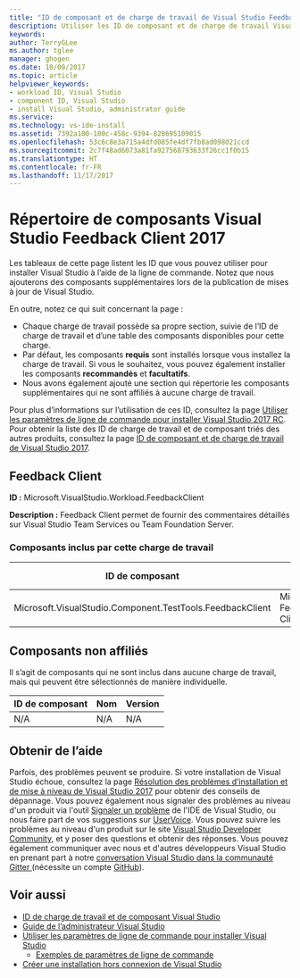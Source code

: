 ```yaml
---
title: "ID de composant et de charge de travail de Visual Studio Feedback Client 2017 | Microsoft Docs"
description: Utiliser les ID de composant et de charge de travail Visual Studio pour fournir des commentaires complets concernant Visual Studio Team Services ou Team Foundation Server
keywords: 
author: TerryGLee
ms.author: tglee
manager: ghogen
ms.date: 10/09/2017
ms.topic: article
helpviewer_keywords:
- workload ID, Visual Studio
- component ID, Visual Studio
- install Visual Studio, administrator guide
ms.service: 
ms.technology: vs-ide-install
ms.assetid: 7392a100-100c-458c-9394-828695109015
ms.openlocfilehash: 53c6c8e3a715a4dfd085fe4df7fb8ad098d21ccd
ms.sourcegitcommit: 2c7f48ad6073a81fa927568793633f26cc1f0b15
ms.translationtype: HT
ms.contentlocale: fr-FR
ms.lasthandoff: 11/17/2017
---
```

# <a name="visual-studio-feedback-client-2017-component-directory"></a>Répertoire de composants Visual Studio Feedback Client 2017

Les tableaux de cette page listent les ID que vous pouvez utiliser pour installer Visual Studio à l’aide de la ligne de commande. Notez que nous ajouterons des composants supplémentaires lors de la publication de mises à jour de Visual Studio.

En outre, notez ce qui suit concernant la page :

* Chaque charge de travail possède sa propre section, suivie de l’ID de charge de travail et d’une table des composants disponibles pour cette charge.
* Par défaut, les composants **requis** sont installés lorsque vous installez la charge de travail. Si vous le souhaitez, vous pouvez également installer les composants **recommandés** et **facultatifs**.
* Nous avons également ajouté une section qui répertorie les composants supplémentaires qui ne sont affiliés à aucune charge de travail.

Pour plus d’informations sur l’utilisation de ces ID, consultez la page [Utiliser les paramètres de ligne de commande pour installer Visual Studio 2017 RC](use-command-line-parameters-to-install-visual-studio.md). Pour obtenir la liste des ID de charge de travail et de composant triés des autres produits, consultez la page [ID de composant et de charge de travail de Visual Studio 2017](workload-and-component-ids.md).

## <a name="feedback-client"></a>Feedback Client

**ID :** Microsoft.VisualStudio.Workload.FeedbackClient

**Description :** Feedback Client permet de fournir des commentaires détaillés sur Visual Studio Team Services ou Team Foundation Server.

### <a name="components-included-by-this-workload"></a>Composants inclus par cette charge de travail

ID de composant | Nom | Version | Type de dépendance
--- | --- | --- | ---
Microsoft.VisualStudio.Component.TestTools.FeedbackClient | Microsoft Feedback Client | 15.0.26711.1 | Obligatoire

## <a name="unaffiliated-components"></a>Composants non affiliés

Il s’agit de composants qui ne sont inclus dans aucune charge de travail, mais qui peuvent être sélectionnés de manière individuelle.

ID de composant | Nom | Version
--- | --- | ---
N/A | N/A | N/A

## <a name="get-support"></a>Obtenir de l’aide
Parfois, des problèmes peuvent se produire. Si votre installation de Visual Studio échoue, consultez la page [Résolution des problèmes d’installation et de mise à niveau de Visual Studio 2017](troubleshooting-installation-issues.md) pour obtenir des conseils de dépannage. Vous pouvez également nous signaler des problèmes au niveau d'un produit via l'outil [Signaler un problème](../ide/how-to-report-a-problem-with-visual-studio-2017.md) de l'IDE de Visual Studio, ou nous faire part de vos suggestions sur [UserVoice](https://visualstudio.uservoice.com/forums/121579). Vous pouvez suivre les problèmes au niveau d'un produit sur le site [Visual Studio Developer Community](https://developercommunity.visualstudio.com/), et y poser des questions et obtenir des réponses. Vous pouvez également communiquer avec nous et d'autres développeurs Visual Studio en prenant part à notre [conversation Visual Studio dans la communauté Gitter ](https://gitter.im/Microsoft/VisualStudio) (nécessite un compte [GitHub](https://github.com/)).

## <a name="see-also"></a>Voir aussi

* [ID de charge de travail et de composant Visual Studio](workload-and-component-ids.md)
* [Guide de l’administrateur Visual Studio](visual-studio-administrator-guide.md)
* [Utiliser les paramètres de ligne de commande pour installer Visual Studio](use-command-line-parameters-to-install-visual-studio.md)
  * [Exemples de paramètres de ligne de commande](command-line-parameter-examples.md)
* [Créer une installation hors connexion de Visual Studio](create-an-offline-installation-of-visual-studio.md)
